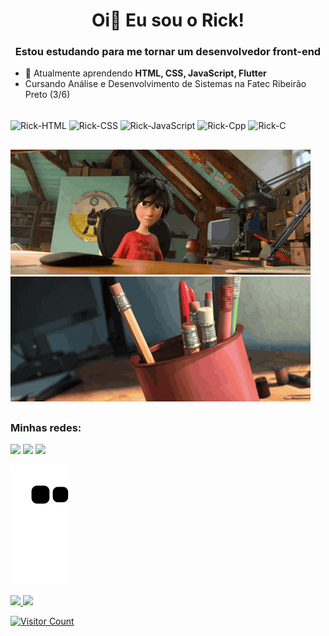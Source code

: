 <h1 align="center">Oi👋 Eu sou o Rick!</h1>
<h3 align="center">Estou estudando para me tornar um desenvolvedor front-end </h3>

- 🌱 Atualmente aprendendo **HTML, CSS, JavaScript, Flutter**
- Cursando Análise e Desenvolvimento de Sistemas na Fatec Ribeirão Preto (3/6)



<div style="display: inline_block"><br>
  <img align="center" alt="Rick-HTML" height="40" width="50" src="https://cdn.jsdelivr.net/gh/devicons/devicon/icons/html5/html5-original.svg"> 
  <img align="center" alt="Rick-CSS" height="40" width="50" src="https://cdn.jsdelivr.net/gh/devicons/devicon/icons/css3/css3-original.svg">
  <img align="center" alt="Rick-JavaScript" height="40" width="50" src="https://cdn.jsdelivr.net/gh/devicons/devicon/icons/javascript/javascript-original.svg">
  <img align="center" alt="Rick-Cpp" height="40" width="50" src="https://cdn.jsdelivr.net/gh/devicons/devicon/icons/cplusplus/cplusplus-plain.svg">
  <img align="center" alt="Rick-C" height="40" width="50" src="https://cdn.jsdelivr.net/gh/devicons/devicon/icons/c/c-plain.svg">


  ##
  
  ![](giphy.gif) ![](giphy1.gif)
  
 ##
  
 <div>
  <h3 align="left">Minhas redes:</h3>
 <a href="https://linkedin.com/in/ricksonreis" target="_blank"><img src="https://img.shields.io/badge/-LinkedIn-%230077B5?style=for-the-badge&logo=linkedin&logoColor=white" target="_blank"></a>
    <a href = "https://www.behance.net/rickreis1"><img src="https://img.shields.io/badge/-Behance-blue?style=for-the-badge&logo=behance&logoColor=white" target="_blank"></a>
  <a href="https://www.instagram.com/rickreisme/" target="_blank"><img src="https://img.shields.io/badge/-Instagram-%23E4405F?style=for-the-badge&logo=instagram&logoColor=white" target="_blank"></a>
 
  ![Snake animation](https://github.com/rafaballerini/rafaballerini/blob/output/github-contribution-grid-snake.svg)
 
</div>

<div>
<a href="https://github.com/rickreisme">
<img height="180em" src="https://github-readme-stats.vercel.app/api/top-langs/?username=rickreisme&layout=compact&langs_count=7&theme=dracula"/>
<img height="180em" src="https://github-readme-stats.vercel.app/api?username=rickreisme&show_icons=true&theme=dracula&include_all_commits=true&count_private=true"/>
</div>
  
 ![Visitor Count](https://profile-counter.glitch.me/rickreisme/count.svg)
